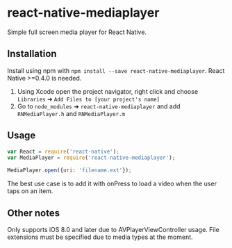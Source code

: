 # react-native-mediaplayer
Simple full screen media player for React Native. 

## Installation
Install using npm with `npm install --save react-native-mediaplayer`. React Native >=0.4.0 is needed.

1. Using Xcode open the project navigator, right click and choose `Libraries` ➜ `Add Files to [your project's name]`
2. Go to `node_modules` ➜ `react-native-mediaplayer` and add `RNMediaPlayer.h` and `RNMediaPlayer.m`

## Usage
```javascript
var React = require('react-native');
var MediaPlayer = require('react-native-mediaplayer');

MediaPlayer.open({uri: 'filename.ext'});
```

The best use case is to add it with onPress to load a video when the user taps on an item.

## Other notes


Only supports iOS 8.0 and later due to AVPlayerViewController usage.
File extensions must be specified due to media types at the moment.